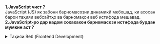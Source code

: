 **1.JavaScript чист ?** <br>
JavaScript (JS) як забони барномасозии динамикӣ мебошад, ки асосан барои таҳияи вебсайтҳо ва барномаҳои веб истифода мешавад.
<br>
**2.JavaScript-ро дар кадом сохахахои барномасози истифода бурдан мумкин аст ?** <br>
   <details><summary>Таҳияи Веб (Frontend Development)</summary>&nbsp;&nbsp;&nbsp;&nb&nbsp;&nbsp;&nbsp;&nbsp;&nbsp;&nbsp;&nbsp;-JavaScript бо HTML ва CSS якҷоя истифода мешавад, то вебсайтҳоро интерактивӣ ва динамикӣ гардонад.</details>
   

